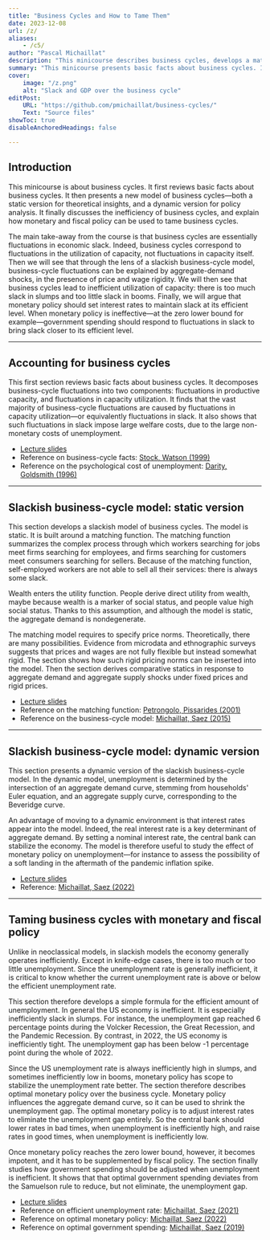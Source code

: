 ```yaml
---
title: "Business Cycles and How to Tame Them" 
date: 2023-12-08
url: /z/
aliases:
    - /c5/
author: "Pascal Michaillat"
description: "This minicourse describes business cycles, develops a matching model to explain them, and discusses how monetary and fiscal policy can tame them."
summary: "This minicourse presents basic facts about business cycles. It then develops a matching model to explain these business-cycle facts. Finally, it explains how monetary policy and government spending should be designed to tame business cycles." 
cover:
    image: "/z.png"
    alt: "Slack and GDP over the business cycle"
editPost:
    URL: "https://github.com/pmichaillat/business-cycles/"
    Text: "Source files"
showToc: true
disableAnchoredHeadings: false

---
```


## Introduction

This minicourse is about business cycles. It first reviews basic facts about business cycles. It then presents a new model of business cycles—both a static version for theoretical insights, and a dynamic version for policy analysis. It finally discusses the inefficiency of business cycles, and explain how monetary and fiscal policy can be used to tame business cycles.

The main take-away from the course is that business cycles are essentially fluctuations in economic slack. Indeed, business cycles correspond to fluctuations in the utilization of capacity, not fluctuations in capacity itself. Then we will see that through the lens of a slackish business-cycle model, business-cycle fluctuations can be explained by aggregate-demand shocks, in the presence of price and wage rigidity. We will then see that business cycles lead to inefficient utilization of capacity: there is too much slack in slumps and too little slack in booms. Finally, we will argue that monetary policy should set interest rates to maintain slack at its efficient level. When monetary policy is ineffective—at the zero lower bound for example—government spending should respond to fluctuations in slack to bring slack closer to its efficient level.

---

## Accounting for business cycles

This first section reviews basic facts about business cycles. It decomposes business-cycle fluctuations into two components: fluctuations in productive capacity, and fluctuations in capacity utilization. It finds that the vast majority of business-cycle fluctuations are caused by fluctuations in capacity utilization—or equivalently fluctuations in slack. It also shows that such fluctuations in slack impose large welfare costs, due to the large non-monetary costs of unemployment.

+ [Lecture slides](/z1.pdf)
+ Reference on business-cycle facts: [Stock, Watson (1999)](https://doi.org/10.1016/S1574-0048(99)01004-6)
+ Reference on the psychological cost of unemployment: [Darity, Goldsmith (1996)](https://doi.org/10.1257/jep.10.1.121)

---

## Slackish business-cycle model: static version

This section develops a slackish model of business cycles. The model is static. It is built around a matching function. The matching function summarizes the complex process through which workers searching for jobs meet firms searching for employees, and firms searching for customers meet consumers searching for sellers. Because of the matching function, self-employed workers are not able to sell all their services: there is always some slack. 

Wealth enters the utility function. People derive direct utility from wealth, maybe because wealth is a marker of social status, and people value high social status. Thanks to this assumption, and although the model is static, the aggregate demand is nondegenerate.

The matching model requires to specify price norms. Theoretically, there are many possibilities. Evidence from microdata and ethnographic surveys suggests that prices and wages are not fully flexible but instead somewhat rigid. The section shows how such rigid pricing norms can be inserted into the model. Then the section derives comparative statics in response to aggregate demand and aggregate supply shocks under fixed prices and rigid prices. 

+ [Lecture slides](/z2.pdf)
+ Reference on the matching function: [Petrongolo, Pissarides (2001)](https://doi.org/10.1257/jel.39.2.390)
+ Reference on the business-cycle model: [Michaillat, Saez (2015)](/3.pdf)

---

## Slackish business-cycle model: dynamic version

This section presents a dynamic version of the slackish business-cycle model. In the dynamic model, unemployment is determined by the intersection of an aggregate demand curve, stemming from households' Euler equation, and an aggregate supply curve, corresponding to the Beveridge curve.

An advantage of moving to a dynamic environment is that interest rates appear into the model. Indeed, the real interest rate is a key determinant of aggregate demand. By setting a nominal interest rate, the central bank can stabilize the economy. The model is therefore useful to study the effect of monetary policy on unemployment—for instance to assess the possibility of a soft landing in the aftermath of the pandemic inflation spike.

+ [Lecture slides](/z3.pdf)
+ Reference: [Michaillat, Saez (2022)](/7.pdf)

---

## Taming business cycles with monetary and fiscal policy

Unlike in neoclassical models, in slackish models the economy generally operates inefficiently. Except in knife-edge cases, there is too much or too little unemployment. Since the unemployment rate is generally inefficient, it is critical to know whether the current unemployment rate is above or below the efficient unemployment rate.

This section therefore develops a simple formula for the efficient amount of unemployment. In general the US economy is inefficient. It is especially inefficiently slack in slumps.  For instance, the unemployment gap reached 6 percentage points during the Volcker Recession, the Great Recession, and the Pandemic Recession. By contrast, in 2022, the US economy is inefficiently tight. The unemployment gap has been below -1 percentage point during the whole of 2022.

Since the US unemployment rate is always inefficiently high in slumps, and sometimes inefficiently low in booms, monetary policy has scope to stabilize the unemployment rate better. The section therefore describes optimal monetary policy over the business cycle. Monetary policy influences the aggregate demand curve, so it can be used to shrink the unemployment gap. The optimal monetary policy is to adjust interest rates to eliminate the unemployment gap entirely. So the central bank should lower rates in bad times, when unemployment is inefficiently high, and raise rates in good times, when unemployment is inefficiently low.

Once monetary policy reaches the zero lower bound, however, it becomes impotent, and it has to be supplemented by fiscal policy. The section finally studies how government spending should be adjusted when unemployment is inefficient. It shows that that optimal government spending deviates from the Samuelson rule to reduce, but not eliminate, the unemployment gap.

+ [Lecture slides](/z4.pdf)
+ Reference on efficient unemployment rate: [Michaillat, Saez (2021)](/9.pdf)
+ Reference on optimal monetary policy: [Michaillat, Saez (2022)](/7.pdf)
+ Reference on optimal government spending: [Michaillat, Saez (2019)](/6.pdf)
